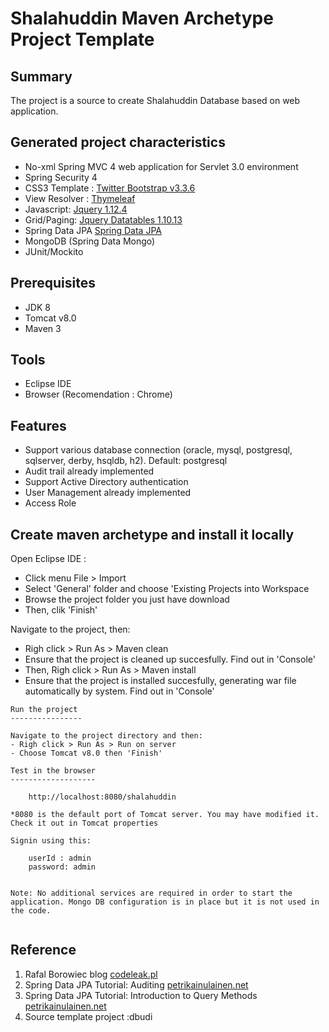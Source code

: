 Shalahuddin Maven Archetype Project Template
=============================================

Summary
-------
The project is a source to create Shalahuddin Database based on web application.

Generated project characteristics
-------------------------
* No-xml Spring MVC 4 web application for Servlet 3.0 environment
* Spring Security 4
* CSS3 Template : [Twitter Bootstrap v3.3.6](http://getbootstrap.com/)
* View Resolver : [Thymeleaf](http://www.thymeleaf.org/)
* Javascript: [Jquery 1.12.4](http://jquery.com/)
* Grid/Paging: [Jquery Datatables 1.10.13](http://datatables.net/)
* Spring Data JPA [Spring Data JPA](http://projects.spring.io/spring-data-jpa/)
* MongoDB (Spring Data Mongo)
* JUnit/Mockito

Prerequisites
-------------

- JDK 8
- Tomcat v8.0
- Maven 3

Tools
------------
- Eclipse IDE
- Browser (Recomendation : Chrome)

Features
--------
* Support various database connection (oracle, mysql, postgresql, sqlserver, derby, hsqldb, h2). Default: postgresql
* Audit trail already implemented
* Support Active Directory authentication
* User Management already implemented
* Access Role

Create maven archetype and install it locally
---------------------------------------------

Open Eclipse IDE :
- Click menu File > Import 
- Select 'General' folder and choose 'Existing Projects into Workspace
- Browse the project folder you just have download
- Then, clik 'Finish'

Navigate to the project, then:
- Righ click > Run As > Maven clean
- Ensure that the project is cleaned up succesfully. Find out in 'Console' 
- Then, Righ click > Run As > Maven install
- Ensure that the project is installed succesfully, generating war file automatically by system. Find out in 'Console' 

```
Run the project
----------------

Navigate to the project directory and then:
- Righ click > Run As > Run on server
- Choose Tomcat v8.0 then 'Finish'

Test in the browser
-------------------

	http://localhost:8080/shalahuddin

*8080 is the default port of Tomcat server. You may have modified it. Check it out in Tomcat properties
	
Signin using this:

    userId : admin
    password: admin


Note: No additional services are required in order to start the application. Mongo DB configuration is in place but it is not used in the code.


```

Reference
---------
1. Rafal Borowiec blog [codeleak.pl](http://blog.codeleak.pl/2016/01/spring-mvc-4-quickstart-maven-archetype.html)
2. Spring Data JPA Tutorial: Auditing [petrikainulainen.net](https://www.petrikainulainen.net/programming/spring-framework/spring-data-jpa-tutorial-auditing-part-one/)
3. Spring Data JPA Tutorial: Introduction to Query Methods [petrikainulainen.net](https://www.petrikainulainen.net/programming/spring-framework/spring-data-jpa-tutorial-introduction-to-query-methods/)
4. Source template project :dbudi
